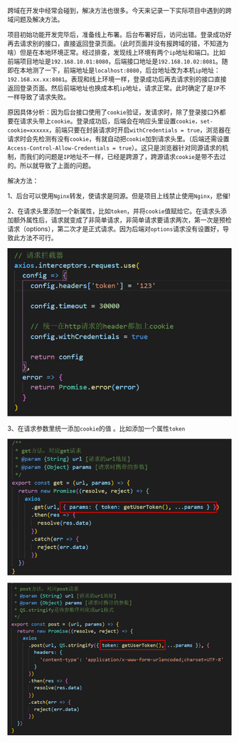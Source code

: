跨域在开发中经常会碰到，解决方法也很多。今天来记录一下实际项目中遇到的跨域问题及解决方法。

项目初始功能开发完毕后，准备线上布署。后台布署好后，访问出错。登录成功好再去请求别的接口，直接返回登录页面。（此时页面并没有报跨域的错，不知道为啥）但是在本地环境正常。经过排查，发现线上环境有两个`ip`地址和端口。比如前端项目地址是`192.168.10.01:8080`，后端接口地址是`192.168.10.02:8081`。随即在本地测了一下，前端地址是`localhost:8080`，后台地址改为本机`ip`地址：`192.168.xx.xx:8081`。表现和线上环境一样，登录成功后再去请求别的接口直接返回登录页面。然后前端地址也换成本机`ip`地址，请求正常。此时确定了是`IP`不一样导致了请求失败。

原因具体分析：因为后台接口使用了`cookie`验证，发请求时，除了登录接口外都要在请求头带上`cookie`。登录成功后，后端会在响应头里设置`cookie，set-cookie=xxxxxx`，前端只要在封装请求时开启`withCredentials = true`，浏览器在请求时会先检测有没有`cookie`，有就自动把`cookie`加到请求头里。（后端还需设置`Access-Control-Allow-Credentials = true`）。这只是浏览器针对同源请求的机制，而我们的问题是`IP`地址不一样，已经是跨源了，跨源请求`cookie`是带不去过的。所以就导致了上面的问题。

解决方法：

1、后台可以使用`Nginx`转发，使请求是同源。但是项目上线禁止使用`Nginx`，悲催!

2、在请求头里添加一个新属性，比如`token`，并将`cookie`值赋给它。在请求头添加额外属性后，请求就变成了非简单请求，非简单请求要请求两次，第一次是预检请求（options），第二次才是正式请求。因为后端对`options`请求没有设置好，导致此方法不可行。

![image-20210713160602271](https://github.com/limchen233/picgo/blob/master/img/image-20210713160602271.png?raw=true)

3、在请求参数里统一添加`cookie`的值 。比如添加一个属性`token`



![image-20210713160935735](https://github.com/limchen233/picgo/blob/master/img/image-20210713160935735.png?raw=true)

![image-20210713161140853](https://github.com/limchen233/picgo/blob/master/img/image-20210713161140853.png?raw=true)